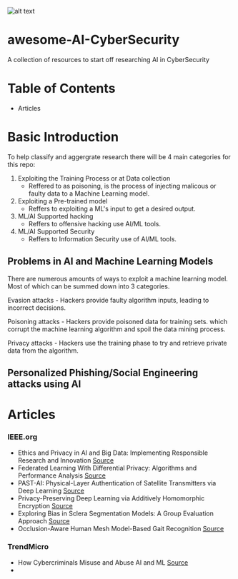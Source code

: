 ![alt text](https://bafybeifvc2mcyyyj2hrymxdpw7xcqfdnyayira44jibdqcy6njefdwdo4y.ipfs.w3s.link/ipfs/bafybeifvc2mcyyyj2hrymxdpw7xcqfdnyayira44jibdqcy6njefdwdo4y/ecSQ2THC.jpeg)
# awesome-AI-CyberSecurity
A collection of resources to start off researching AI in CyberSecurity

# Table of Contents
- Articles

# Basic Introduction
To help classify and aggergrate research there will be 4 main categories for this repo:

1. Exploiting the Training Process or at Data collection
   - Reffered to as poisoning, is the process of injecting malicous or faulty data to a Machine Learning model.
2. Exploiting a Pre-trained model
   - Reffers to exploiting a ML's input to get a desired output. 
3. ML/AI Supported hacking
   - Reffers to offensive hacking use AI/ML tools. 
4. ML/AI Supported Security
   - Reffers to Information Security use of AI/ML tools.

## Problems in AI and Machine Learning Models
There are numerous amounts of ways to exploit a machine learning model. Most of which can be summed down into 3 categories. 

Evasion attacks - Hackers provide faulty algorithm inputs, leading to incorrect decisions.

Poisoning attacks - Hackers provide poisoned data for training sets. which corrupt the machine learning algorithm and spoil the data mining process.

Privacy attacks - Hackers use the training phase to try and retrieve private data from the algorithm.

## Personalized Phishing/Social Engineering attacks using AI

# Articles 
### IEEE.org
- Ethics and Privacy in AI and Big Data: Implementing Responsible Research and Innovation [Source](https://ieeexplore.ieee.org/document/8395078")
- Federated Learning With Differential Privacy: Algorithms and Performance Analysis [Source](https://ieeexplore.ieee.org/document/9069945)
- PAST-AI: Physical-Layer Authentication of Satellite Transmitters via Deep Learning [Source](https://ieeexplore.ieee.org/document/9936663)
- Privacy-Preserving Deep Learning via Additively Homomorphic Encryption [Source](https://ieeexplore.ieee.org/document/8241854)
- Exploring Bias in Sclera Segmentation Models: A Group Evaluation Approach [Source](https://ieeexplore.ieee.org/document/9926136)
- Occlusion-Aware Human Mesh Model-Based Gait Recognition [Source](https://ieeexplore.ieee.org/document/10015098)

### TrendMicro
- How Cybercriminals Misuse and Abuse AI and ML [Source](https://www.trendmicro.com/vinfo/us/security/news/cybercrime-and-digital-threats/exploiting-ai-how-cybercriminals-misuse-abuse-ai-and-ml)
- 
